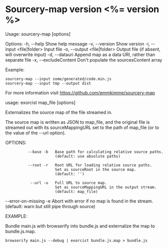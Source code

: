   Sourcery-map version <%= version %>
  =====================================

  Usage:
    sourcery-map [options]

  Options:
    -h, --help                      Show help message
    -v, --version                   Show version
    -i, --input <file|folder>       Input file
    -o, --output <file|folder>      Output file (if absent, will overwrite input)
    -d, --datauri                   Append map as a data URI, rather than separate file
    -x, --excludeContent            Don't populate the sourcesContent array


  Example:

    sourcery-map --input some/generated/code.min.js
    sourcery-map --input tmp --output dist


  For more information visit https://github.com/emmkimme/sourcery-map


usage: exorcist map_file [options]

  Externalizes the source map of the file streamed in.

  The source map is written as JSON to map_file, and the original file is streamed out with its
  sourceMappingURL set to the path of map_file (or to the value of the --url option).

OPTIONS:

              --base -b   Base path for calculating relative source paths.
                          (default: use absolute paths)

              --root -r   Root URL for loading relative source paths.
                          Set as sourceRoot in the source map.
                          (default: '')

               --url -u   Full URL to source map.
                          Set as sourceMappingURL in the output stream.
                          (default: map_file)

  --error-on-missing -e   Abort with error if no map is found in the stream.
                          (default: warn but still pipe through source)

EXAMPLE:

  Bundle main.js with browserify into bundle.js and externalize the map to bundle.js.map.

    browserify main.js --debug | exorcist bundle.js.map > bundle.js